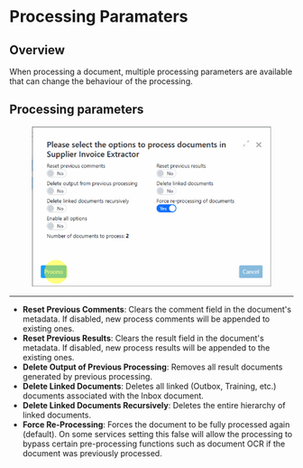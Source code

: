 # Processing Paramaters

## Overview

When processing a document, multiple processing parameters are available that can change the behaviour of the processing.

## Processing parameters

<div align="left"><figure><img src="../../assets/image (79).png" alt=""><figcaption></figcaption></figure></div>

***

* **Reset Previous Comments**: Clears the comment field in the document's metadata. If disabled, new process comments will be appended to existing ones.
* **Reset Previous Results**: Clears the result field in the document's metadata. If disabled, new process results will be appended to the existing ones.
* **Delete Output of Previous Processing**: Removes all result documents generated by previous processing.
* **Delete Linked Documents**: Deletes all linked (Outbox, Training, etc.) documents associated with the Inbox document.
* **Delete Linked Documents Recursively**: Deletes the entire hierarchy of linked documents.
* **Force Re-Processing**: Forces the document to be fully processed again (default). On some services setting this false will allow the processing to bypass certain pre-processing functions such as document OCR if the document was previously processed.

